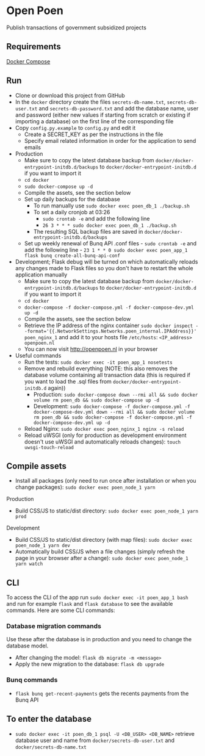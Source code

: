 # Open Poen
Publish transactions of government subsidized projects


## Requirements
[Docker Compose](https://docs.docker.com/compose/install/)

## Run
- Clone or download this project from GitHub
- In the `docker` directory create the files `secrets-db-name.txt`, `secrets-db-user.txt` and `secrets-db-password.txt` and add the database name, user and password (either new values if starting from scratch or existing if importing a database) on the first line of the corresponding file
- Copy `config.py.example` to `config.py` and edit it
   - Create a SECRET_KEY as per the instructions in the file
   - Specify email related information in order for the application to send emails
- Production
   - Make sure to copy the latest database backup from `docker/docker-entrypoint-initdb.d/backups` to `docker/docker-entrypoint-initdb.d` if you want to import it
   - `cd docker`
   - `sudo docker-compose up -d`
   - Compile the assets, see the section below
   - Set up daily backups for the database
      - To run manually use `sudo docker exec poen_db_1 ./backup.sh`
      - To set a daily cronjob at 03:26
         - `sudo crontab -e` and add the following line
         - `26 3 * * * sudo docker exec poen_db_1 ./backup.sh`
      - The resulting SQL backup files are saved in `docker/docker-entrypoint-initdb.d/backups`
   - Set up weekly renewal of Bunq API .conf files
         - `sudo crontab -e` and add the following line
         - `23 1 * * 0 sudo docker exec poen_app_1 flask bunq create-all-bunq-api-conf`
- Development; Flask debug will be turned on which automatically reloads any changes made to Flask files so you don't have to restart the whole application manually
   - Make sure to copy the latest database backup from `docker/docker-entrypoint-initdb.d/backups` to `docker/docker-entrypoint-initdb.d` if you want to import it
   - `cd docker`
   - `docker-compose -f docker-compose.yml -f docker-compose-dev.yml up -d`
   - Compile the assets, see the section below
   - Retrieve the IP address of the nginx container `sudo docker inspect --format='{{.NetworkSettings.Networks.poen_internal.IPAddress}}' poen_nginx_1` and add it to your hosts file `/etc/hosts`: `<IP_address> openpoen.nl`
   - You can now visit http://openpoen.nl in your browser
- Useful commands
   - Run the tests: `sudo docker exec -it poen_app_1 nosetests`
   - Remove and rebuild everything (NOTE: this also removes the database volume containing all transaction data (this is required if you want to load the .sql files from `docker/docker-entrypoint-initdb.d` again))
      - Production: `sudo docker-compose down --rmi all && sudo docker volume rm poen_db && sudo docker-compose up -d`
      - Development: `sudo docker-compose -f docker-compose.yml -f docker-compose-dev.yml down --rmi all && sudo docker volume rm poen_db && sudo docker-compose -f docker-compose.yml -f docker-compose-dev.yml up -d`
   - Reload Nginx: `sudo docker exec poen_nginx_1 nginx -s reload`
   - Reload uWSGI (only for production as development environment doesn't use uWSGI and automatically reloads changes): `touch uwsgi-touch-reload`

## Compile assets
- Install all packages (only need to run once after installation or when you change packages): `sudo docker exec poen_node_1 yarn`

Production
- Build CSS/JS to static/dist directory: `sudo docker exec poen_node_1 yarn prod`

Development
- Build CSS/JS to static/dist directory (with map files): `sudo docker exec poen_node_1 yarn dev`
- Automatically build CSS/JS when a file changes (simply refresh the page in your browser after a change): `sudo docker exec poen_node_1 yarn watch`

## CLI
To access the CLI of the app run `sudo docker exec -it poen_app_1 bash` and run for example `flask` and `flask database` to see the available commands. Here are some CLI commands:

### Database migration commands

Use these after the database is in production and you need to change the database model.

- After changing the model: `flask db migrate -m <message>`
- Apply the new migration to the database: `flask db upgrade`

### Bunq commands

- `flask bunq get-recent-payments` gets the recents payments from the Bunq API

## To enter the database
   - `sudo docker exec -it poen_db_1 psql -U <DB_USER> <DB_NAME>` retrieve database user and name from `docker/secrets-db-user.txt` and `docker/secrets-db-name.txt`
